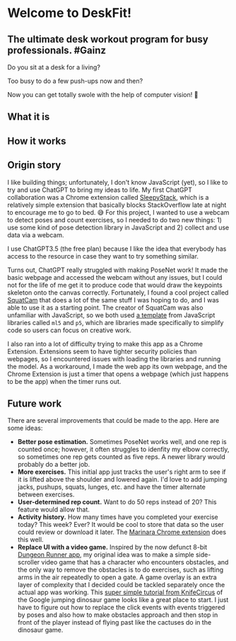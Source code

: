 # Welcome to DeskFit!

## The ultimate desk workout program for busy professionals. #Gainz

Do you sit at a desk for a living?

Too busy to do a few push-ups now and then?

Now you can get totally swole with the help of computer vision! 💪

## What it is



## How it works



## Origin story

I like building things; unfortunately, I don't know JavaScript (yet), so I like to try and use ChatGPT to bring my ideas to life. My first ChatGPT collaboration was a Chrome extension called [SleepyStack](https://github.com/EricPostMaster/SleepyStack), which is a relatively simple extension that basically blocks StackOverflow late at night to encourage me to go to bed. 😅 For this project, I wanted to use a webcam to detect poses and count exercises, so I needed to do two new things: 1) use some kind of pose detection library in JavaScript and 2) collect and use data via a webcam.

I use ChatGPT3.5 (the free plan) because I like the idea that everybody has access to the resource in case they want to try something similar.

Turns out, ChatGPT really struggled with making PoseNet work! It made the basic webpage and accessed the webcam without any issues, but I could not for the life of me get it to produce code that would draw the keypoints skeleton onto the canvas correctly. Fortunately, I found a cool project called [SquatCam](https://squatcam.vercel.app/) that does a lot of the same stuff I was hoping to do, and I was able to use it as a starting point. The creator of SquatCam was also unfamiliar with JavaScript, so we both used [a template](https://editor.p5js.org/kylemcdonald/sketches/H1OoUd9h7) from JavaScript libraries called `ml5` and `p5`, which are libraries made specifically to simplify code so users can focus on creative work.

I also ran into a lot of difficulty trying to make this app as a Chrome Extension. Extensions seem to have tighter security policies than webpages, so I encountered issues with loading the libraries and running the model. As a workaround, I made the web app its own webpage, and the Chrome Extension is just a timer that opens a webpage (which just happens to be the app) when the timer runs out.

## Future work

There are several improvements that could be made to the app. Here are some ideas:
* **Better pose estimation.** Sometimes PoseNet works well, and one rep is counted once; however, it often struggles to idenfity my elbow correctly, so sometimes one rep gets counted as five reps. A newer library would probably do a better job.
* **More exercises.** This initial app just tracks the user's right arm to see if it is lifted above the shoulder and lowered again. I'd love to add jumping jacks, pushups, squats, lunges, etc. and have the timer alternate between exercises.
* **User-determined rep count.** Want to do 50 reps instead of 20? This feature would allow that.
* **Activity history.** How many times have you completed your exercise today? This week? Ever? It would be cool to store that data so the user could review or download it later. The [Marinara Chrome extension](https://github.com/schmich/marinara) does this well.
* **Replace UI with a video game.** Inspired by the now defunct 8-bit [Dungeon Runner app](https://www.sixtostart.com/dungeon-runner/), my original idea was to make a simple side-scroller video game that has a character who encounters obstacles, and the only way to remove the obstacles is to do exercises, such as lifting arms in the air repeatedly to open a gate. A game overlay is an extra layer of complexity that I decided could be tackled separately once the actual app was working. This [super simple tutorial from KnifeCircus](https://www.youtube.com/watch?v=bG2BmmYr9NQ) of the Google jumping dinosaur game looks like a great place to start. I just have to figure out how to replace the click events with events triggered by poses and also how to make obstacles approach and then stop in front of the player instead of flying past like the cactuses do in the dinosaur game.
